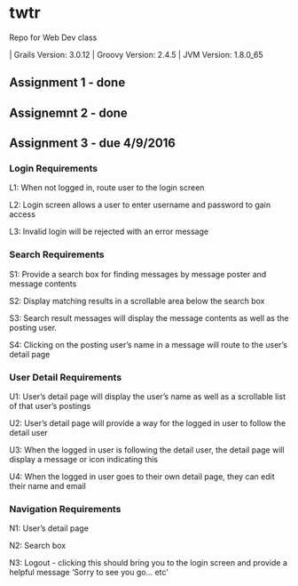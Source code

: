 # twtr
Repo for Web Dev class

| Grails Version: 3.0.12
| Groovy Version: 2.4.5
| JVM Version: 1.8.0_65

## Assignment 1 - done

## Assignemnt 2 - done

## Assignment 3 - due 4/9/2016

### Login Requirements
L1: When not logged in, route user to the login screen

L2: Login screen allows a user to enter username and password to gain access

L3: Invalid login will be rejected with an error message
### Search Requirements
S1: Provide a search box for finding messages by message poster and message contents

S2: Display matching results in a scrollable area below the search box

S3: Search result messages will display the message contents as well as the posting user.

S4: Clicking on the posting user’s name in a message will route to the user’s detail page

### User Detail Requirements
U1: User’s detail page will display the user’s name as well as a scrollable list of that user’s postings

U2: User’s detail page will provide a way for the logged in user to follow the detail user

U3: When the logged in user is following the detail user, the detail page will display a message or icon indicating this

U4: When the logged in user goes to their own detail page, they can edit their name and email

### Navigation Requirements
N1: User’s detail page

N2: Search box

N3: Logout - clicking this should bring you to the login screen and provide a helpful message ‘Sorry to see you go… etc’